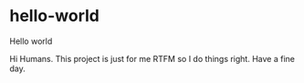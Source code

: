 # hello-world
Hello world

Hi Humans.  This project is just for me RTFM so I do things right.  Have a fine day.
